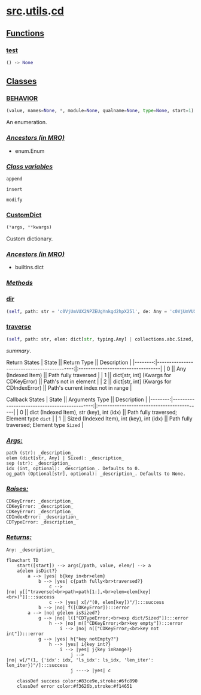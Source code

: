 # **[src](../index.md).[utils](../utils.md).[cd](cd.md)**

    

    
<h2><b><a href="#func" id="func">Functions</a></b></h2>

    

    
<h3><b><a href="#func-test" id="func-test">test</a></b></h3>

```python
() ‑> None
```

    

    
<h2><b><a href="#class" id="class">Classes</a></b></h2>

    
<h3><b><a href="#class-BEHAVIOR" id="class-BEHAVIOR">BEHAVIOR</a></b></h3>

```python
(value, names=None, *, module=None, qualname=None, type=None, start=1)
```

    
An enumeration.

    
<h3><b><i><a href="#class-BEHAVIOR-mro" id="class-BEHAVIOR-mro">Ancestors (in MRO)</a></i></b></h3>

* enum.Enum

    
<h3><b><i><a href="#class-BEHAVIOR-cvar" id="class-BEHAVIOR-cvar">Class variables</a></i></b></h3>

    
`append`

    
`insert`

    
`modify`

    
<h3><b><a href="#class-CustomDict" id="class-CustomDict">CustomDict</a></b></h3>

```python
(*args, **kwargs)
```

    
Custom dictionary.

    
<h3><b><i><a href="#class-CustomDict-mro" id="class-CustomDict-mro">Ancestors (in MRO)</a></i></b></h3>

* builtins.dict

    
<h3><b><i><a href="#class-CustomDict-func" id="class-CustomDict-func">Methods</a></i></b></h3>

    

    
<h3><a href="#class-CustomDict-func-dir" id="class-CustomDict-func-dir">dir</a></h3>

```python
(self, path: str = 'c0VjUmVUX2NPZEUgYnkgd2hpX25l', de: Any = 'c0VjUmVUX2NPZEUgYnkgd2hpX25l', sep: str = '/') ‑> Any
```

    

    

    
<h3><a href="#class-CustomDict-func-traverse" id="class-CustomDict-func-traverse">traverse</a></h3>

```python
(self, path: str, elem: dict[str, typing.Any] | collections.abc.Sized, sep: str, idx: int = 0, og_path: str | None = None) ‑> Union[tuple[int, Union[Any, dict[str, int]]], Any]
```

    
_summary_.

Return States
| State \||                              Return Type \||                       Description |
|--------:|-------------------------------------------:|:----------------------------------|
|     0 \||                       Any (Indexed Item) \|| Path fully traversed              |
|     1 \||   dict[str, int] (Kwargs for CDKeyError) \|| Path's not in element             |
|     2 \|| dict[str, int] (Kwargs for CDIndexError) \|| Path's current index not in range |

Callback States
| State \||                             Arguments Type \||                                Description |
|--------:|---------------------------------------------:|:-------------------------------------------|
|     0 \||  dict (Indexed Item), str (key), int (idx) \||  Path fully traversed; Element type `dict` |
|     1 \|| Sized (Indexed Item), int (key), int (idx) \|| Path fully traversed; Element type `Sized` |

    
<h3><i><a href="#class-CustomDict-func-traverse-args" id="class-CustomDict-func-traverse-args">Args:</a></i></h3>

    path (str): _description_
    elem (dict[str, Any] | Sized): _description_
    sep (str): _description_
    idx (int, optional): _description_. Defaults to 0.
    og_path (Optional[str], optional): _description_. Defaults to None.

    
<h3><i><a href="#class-CustomDict-func-traverse-raises" id="class-CustomDict-func-traverse-raises">Raises:</a></i></h3>

    CDKeyError: _description_
    CDKeyError: _description_
    CDKeyError: _description_
    CDIndexError: _description_
    CDTypeError: _description_

    
<h3><i><a href="#class-CustomDict-func-traverse-returns" id="class-CustomDict-func-traverse-returns">Returns:</a></i></h3>

    Any: _description_

```mermaid
flowchart TD
    start([start]) --> args[/path, value, elem/] --> a
    a{elem isDict?}
        a --> |yes| b{key in<br>elem}
            b --> |yes| c{path fully<br>traversed?}
                c -->
|no| y[["traverse(<br>path=path[1:],<br>elem=elem[key]<br>)"]]:::success
                c --> |yes| x[/"(0, elem[key])"/]:::success
            b --> |no| f([CDKeyError]):::error
        a --> |no| g{elem isSized?}
            g --> |no| l(["CDTypeError;<br>exp dict/Sized"]):::error
                h --> |no| m(["CDKeyError;<br>key empty"]):::error
                    i --> |no| n(["CDKeyError;<br>key not int"]):::error
            g --> |yes| h{"key notEmpty?"}
                h --> |yes| i{key int?}
                    i --> |yes| j{key inRange?}
                        j -->
|no| w[/"(1, {'idx': idx, 'ls_idx': ls_idx, 'len_iter': len_iter})"/]:::success
                        j ----> |yes| c

    classDef success color:#83ce9e,stroke:#6fc890
    classDef error color:#f3626b,stroke:#f14651
```
